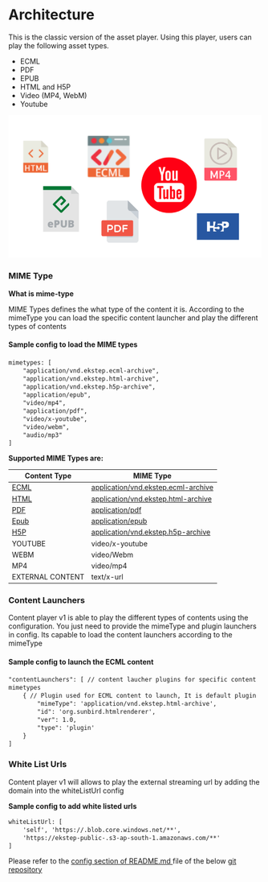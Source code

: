 # Architecture

This is the classic version of the asset player. Using this player, users can play the following asset types.

* ECML
* PDF
* EPUB
* HTML and H5P
* Video (MP4, WebM)
* Youtube

![](<../../../../.gitbook/assets/Screenshot from 2021-11-24 15-00-25.png>)

### MIME Type

**What is mime-type**

MIME Types defines the what type of the content it is. According to the mimeType you can load the specific content launcher and play the different types of contents

#### Sample config to load the MIME types

```
mimetypes: [
    "application/vnd.ekstep.ecml-archive",
    "application/vnd.ekstep.html-archive",
    "application/vnd.ekstep.h5p-archive",
    "application/epub",
    "video/mp4",
    "application/pdf",
    "video/x-youtube",
    "video/webm",
    "audio/mp3"
]
```

**Supported MIME Types are:**

| Content Type                                                                                                                                                                | MIME Type                                                                                                                                                                               |
| --------------------------------------------------------------------------------------------------------------------------------------------------------------------------- | --------------------------------------------------------------------------------------------------------------------------------------------------------------------------------------- |
| [ECML](players/ecml-player-v1.md)                                                                                                                                           | [application/vnd.ekstep.ecml-archive](players/ecml-player-v1.md)                                                                                                                        |
| [HTML](players/html-h5p-player-v1.md)                                                                                                                                       | [application/vnd.ekstep.html-archive](players/html-h5p-player-v1.md)                                                                                                                    |
| [PDF](https://app.gitbook.com/o/-Mi9QwJlsfb7xuxTBc0J/s/aanfWbeVT74C5lXDPde3/\~/changes/uO8tokGf3RxCXA1P4fnr/learn/product-and-developer-guide/content-player-v1/pdf-player) | [application/pdf](https://app.gitbook.com/o/-Mi9QwJlsfb7xuxTBc0J/s/aanfWbeVT74C5lXDPde3/\~/changes/uO8tokGf3RxCXA1P4fnr/learn/product-and-developer-guide/content-player-v1/pdf-player) |
| [Epub](players/epub-player-v1.md)                                                                                                                                           | [application/epub](players/epub-player-v1.md)                                                                                                                                           |
| [H5P](players/html-h5p-player-v1.md)                                                                                                                                        | [application/vnd.ekstep.h5p-archive](players/html-h5p-player-v1.md)                                                                                                                     |
| YOUTUBE                                                                                                                                                                     | video/x-youtube                                                                                                                                                                         |
| WEBM                                                                                                                                                                        | video/Webm                                                                                                                                                                              |
| MP4                                                                                                                                                                         | video/mp4                                                                                                                                                                               |
| EXTERNAL CONTENT                                                                                                                                                            | text/x-url                                                                                                                                                                              |

### Content Launchers

Content player v1 is able to play the different types of contents using the configuration. You just need to provide the mimeType and plugin launchers in config. Its capable to load the content launchers according to the mimeType

#### Sample config to launch the ECML content

```
"contentLaunchers": [ // content laucher plugins for specific content mimetypes
    { // Plugin used for ECML content to launch, It is default plugin
        "mimeType": 'application/vnd.ekstep.html-archive',
        "id": 'org.sunbird.htmlrenderer',
        "ver": 1.0,
        "type": 'plugin'
    }
]
```

### White List Urls

Content player v1 will allows to play the external streaming url by adding the domain into the whiteListUrl config

**Sample config to add white listed urls**

```
whiteListUrl: [ 
    'self', 'https://.blob.core.windows.net/**',
    'https://ekstep-public-.s3-ap-south-1.amazonaws.com/**' 
]
```

Please refer to the [config section of README.md ](https://github.com/project-sunbird/sunbird-content-player#how-to-render-the-contents)file of the below [git repository](https://github.com/project-sunbird/sunbird-content-player)

